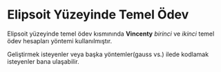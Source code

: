 # Elipsoit Yüzeyinde Temel Ödev

Elipsoit yüzeyinde temel ödev kısmınında **Vincenty** *birinci* ve *ikinci* temel ödev hesapları yöntemi kullanılmıştır. 

Geliştirmek isteyenler veya başka yöntemler(gauss vs.) ilede kodlamak isteyenler bana ulaşabilir.

